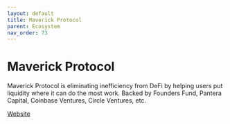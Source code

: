 ```yaml
---
layout: default
title: Maverick Protocol
parent: Ecosystem
nav_order: 73
---
```

# Maverick Protocol

Maverick Protocol is eliminating inefficiency from DeFi by helping users put liquidity where it can do the most work. Backed by Founders Fund, Pantera Capital, Coinbase Ventures, Circle Ventures, etc.

[Website](https://app.mav.xyz/pools)